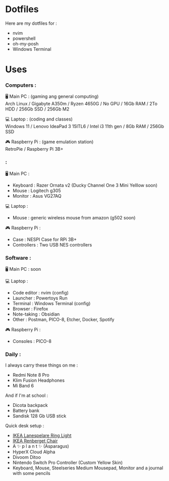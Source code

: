 # Dotfiles

Here are my dotfiles for :

- nvim
- powershell
- oh-my-posh
- Windows Terminal

# Uses

### Computers :

🖥️ Main PC : (gaming ang general computing) <br>Arch Linux / Gigabyte A350m / Ryzen 4650G / No GPU / 16Gb RAM / 2To HDD / 256Gb SSD / 256Gb M2 

💻 Laptop : (coding and classes)<br> Windows 11 / Lenovo IdeaPad 3 15ITL6 / Intel i3 11th gen / 8Gb RAM / 256Gb SSD 

🎮 Raspberry Pi : (game emulation station)<br> RetroPie / Raspberry Pi 3B+

###  : 

🖥️ Main PC :

- Keyboard : Razer Ornata v2 (Ducky Channel One 3 Mini Yelllow soon)
- Mouse : Logitech g305
- Monitor : Asus VG27AQ

💻 Laptop : 

- Mouse : generic wireless mouse from amazon (g502 soon)

🎮 Raspberry Pi :

- Case : NESPI Case for RPi 3B+
- Controllers : Two USB NES controllers

### Software :

🖥️ Main PC : soon

💻 Laptop : 

- Code editor : nvim (config)
- Launcher : Powertoys Run
- Terminal : Windows Terminal (config)
- Browser : Firefox
- Note-taking : Obsidian
- Other : Postman, PICO-8, Etcher, Docker, Spotify

🎮 Raspberry Pi :

- Consoles : PICO-8

### Daily :

I always carry these things on me :

- Redmi Note 8 Pro
- Klim Fusion Headphones
- Mi Band 6

And if I'm at school :
- Dicota backpack
- Battery bank
- Sandisk 128 Gb USB stick

Quick desk setup :
- [IKEA Lanespelare Ring Light](https://www.ikea.com/fr/fr/p/lanespelare-anneau-lumin-av-support-telephone-10514358/)
- [IKEA Renberget Chair](https://www.ikea.com/fr/fr/p/renberget-chaise-pivotante-bomstad-noir-60493546/)
- A ✨ p l a n t ✨ (Asparagus)
- HyperX Cloud Alpha 
- Divoom Ditoo
- Nintendo Switch Pro Controller (Custom Yellow Skin)
- Keyboard, Mouse, Steelseries Medium Mousepad, Monitor and a journal with some pencils 


 

